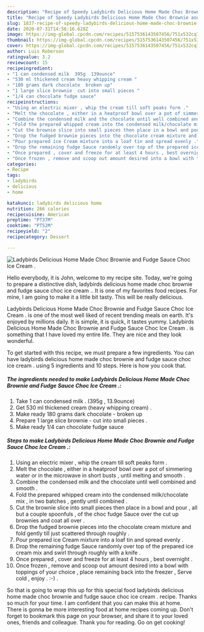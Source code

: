```yaml
---
description: "Recipe of Speedy Ladybirds Delicious Home Made Choc Brownie and Fudge Sauce Choc Ice Cream ."
title: "Recipe of Speedy Ladybirds Delicious Home Made Choc Brownie and Fudge Sauce Choc Ice Cream ."
slug: 1837-recipe-of-speedy-ladybirds-delicious-home-made-choc-brownie-and-fudge-sauce-choc-ice-cream
date: 2020-07-31T14:56:16.628Z
image: https://img-global.cpcdn.com/recipes/5157536143507456/751x532cq70/ladybirds-delicious-home-made-choc-brownie-and-fudge-sauce-choc-ice-cream-recipe-main-photo.jpg
thumbnail: https://img-global.cpcdn.com/recipes/5157536143507456/751x532cq70/ladybirds-delicious-home-made-choc-brownie-and-fudge-sauce-choc-ice-cream-recipe-main-photo.jpg
cover: https://img-global.cpcdn.com/recipes/5157536143507456/751x532cq70/ladybirds-delicious-home-made-choc-brownie-and-fudge-sauce-choc-ice-cream-recipe-main-photo.jpg
author: Luis Roberson
ratingvalue: 3.2
reviewcount: 15
recipeingredient:
- "1 can condensed milk  395g  139ounce"
- "530 ml thickened cream heavy whipping cream "
- "180 grams dark chocolate  broken up"
- "1 large slice brownie  cut into small pieces "
- "1/4 can chocolate fudge sauce"
recipeinstructions:
- "Using an electric mixer , whip the cream till soft peaks form ."
- "Melt the chocolate , either in a heatproof bowl over a pot of simmering water or in the microwave in short busts , until melting and smooth ."
- "Combine the condensed milk and the chocolate until well combined and smooth ."
- "Fold the prepared whipped cream into the condensed milk/chocolate mix , in two batches , gently until combined ."
- "Cut the brownie slice into small pieces then place in a bowl and pour , all but a couple spoonfuls , of the choc fudge Sauce over the cut up brownies and coat all over ."
- "Drop the fudged brownie pieces into the chocolate cream mixture and fold gently till just scattered through roughly ."
- "Pour prepared ice Cream mixture into a loaf tin and spread evenly ."
- "Drop the remaining fudge Sauce randomly over top of the prepared ice cream mix and swirl through roughly with a knife ."
- "Once prepared , cover and freeze for at least 4 hours , best overnight ."
- "Once frozen , remove and scoop out amount desired into a bowl with toppings of your choice , place remaining back into the freezer , Serve cold , enjoy . :-) ."
categories:
- Recipe
tags:
- ladybirds
- delicious
- home

katakunci: ladybirds delicious home 
nutrition: 266 calories
recipecuisine: American
preptime: "PT37M"
cooktime: "PT52M"
recipeyield: "2"
recipecategory: Dessert

---
```



![Ladybirds Delicious Home Made Choc Brownie and Fudge Sauce Choc Ice Cream .](https://img-global.cpcdn.com/recipes/5157536143507456/751x532cq70/ladybirds-delicious-home-made-choc-brownie-and-fudge-sauce-choc-ice-cream-recipe-main-photo.jpg)

Hello everybody, it is John, welcome to my recipe site. Today, we're going to prepare a distinctive dish, ladybirds delicious home made choc brownie and fudge sauce choc ice cream .. It is one of my favorites food recipes. For mine, I am going to make it a little bit tasty. This will be really delicious.

Ladybirds Delicious Home Made Choc Brownie and Fudge Sauce Choc Ice Cream . is one of the most well liked of recent trending meals on earth. It's enjoyed by millions daily. It is simple, it is quick, it tastes yummy. Ladybirds Delicious Home Made Choc Brownie and Fudge Sauce Choc Ice Cream . is something that I have loved my entire life. They are nice and they look wonderful.




To get started with this recipe, we must prepare a few ingredients. You can have ladybirds delicious home made choc brownie and fudge sauce choc ice cream . using 5 ingredients and 10 steps. Here is how you cook that.

<!--inarticleads1-->

##### The ingredients needed to make Ladybirds Delicious Home Made Choc Brownie and Fudge Sauce Choc Ice Cream .:

1. Take 1 can condensed milk . (395g , 13.9ounce)
1. Get 530 ml thickened cream (heavy whipping cream) .
1. Make ready 180 grams dark chocolate - broken up
1. Prepare 1 large slice brownie - cut into small pieces .
1. Make ready 1/4 can chocolate fudge sauce




<!--inarticleads2-->

##### Steps to make Ladybirds Delicious Home Made Choc Brownie and Fudge Sauce Choc Ice Cream .:

1. Using an electric mixer , whip the cream till soft peaks form .
1. Melt the chocolate , either in a heatproof bowl over a pot of simmering water or in the microwave in short busts , until melting and smooth .
1. Combine the condensed milk and the chocolate until well combined and smooth .
1. Fold the prepared whipped cream into the condensed milk/chocolate mix , in two batches , gently until combined .
1. Cut the brownie slice into small pieces then place in a bowl and pour , all but a couple spoonfuls , of the choc fudge Sauce over the cut up brownies and coat all over .
1. Drop the fudged brownie pieces into the chocolate cream mixture and fold gently till just scattered through roughly .
1. Pour prepared ice Cream mixture into a loaf tin and spread evenly .
1. Drop the remaining fudge Sauce randomly over top of the prepared ice cream mix and swirl through roughly with a knife .
1. Once prepared , cover and freeze for at least 4 hours , best overnight .
1. Once frozen , remove and scoop out amount desired into a bowl with toppings of your choice , place remaining back into the freezer , Serve cold , enjoy . :-) .




So that is going to wrap this up for this special food ladybirds delicious home made choc brownie and fudge sauce choc ice cream . recipe. Thanks so much for your time. I am confident that you can make this at home. There is gonna be more interesting food at home recipes coming up. Don't forget to bookmark this page on your browser, and share it to your loved ones, friends and colleague. Thank you for reading. Go on get cooking!
